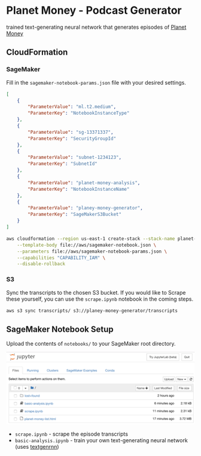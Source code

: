 # Planet Money - Podcast Generator

trained text-generating neural network that generates episodes of [Planet Money](https://www.npr.org/sections/money/)

## CloudFormation

### SageMaker

Fill in the `sagemaker-notebook-params.json` file with your desired settings.

```json
[
    {
        "ParameterValue": "ml.t2.medium",
        "ParameterKey": "NotebookInstanceType"
    },
    {
        "ParameterValue": "sg-13371337",
        "ParameterKey": "SecurityGroupId"
    },
    {
        "ParameterValue": "subnet-1234123",
        "ParameterKey": "SubnetId"
    },
    {
        "ParameterValue": "planet-money-analysis",
        "ParameterKey": "NotebookInstanceName"
    },
    {
        "ParameterValue": "planey-money-generator",
        "ParameterKey": "SageMakerS3Bucket"
    }
]
```

```bash
aws cloudformation --region us-east-1 create-stack --stack-name planet-money-sagemaker \
    --template-body file://aws/sagemaker-notebook.json \
    --parameters file://aws/sagemaker-notebook-params.json \
    --capabilities "CAPABILITY_IAM" \
    --disable-rollback
```

### S3

Sync the transcripts to the chosen S3 bucket. If you would like to Scrape these yourself, you can use the `scrape.ipynb` notebook in the coming steps.

```bash
aws s3 sync transcripts/ s3://planey-money-generator/transcripts
```

## SageMaker Notebook Setup

Upload the contents of `notebooks/` to your SageMaker root directory.

![SageMaker example](img/sagemaker-example.png)

* `scrape.ipynb` - scrape the episode transcripts
* `basic-analysis.ipynb` - train your own text-generating neural network (uses [textgenrnn](https://github.com/minimaxir/textgenrnn))
